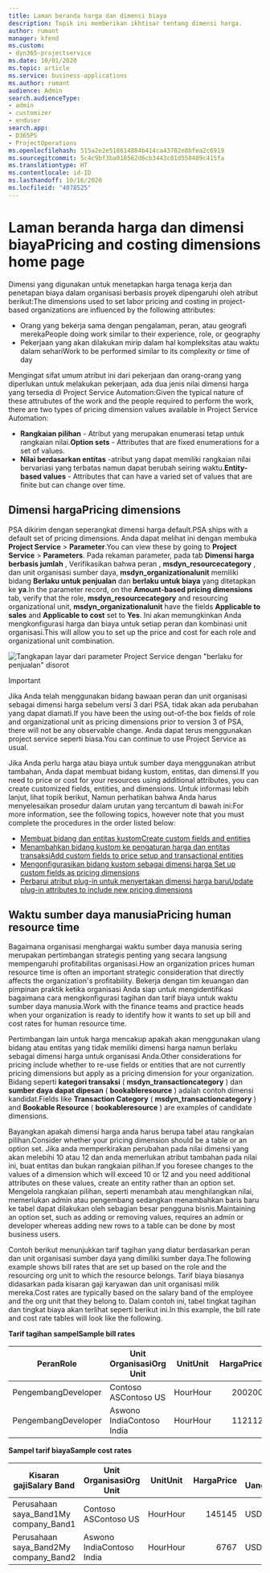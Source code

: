 ```yaml
---
title: Laman beranda harga dan dimensi biaya
description: Topik ini memberikan ikhtisar tentang dimensi harga.
author: rumant
manager: kfend
ms.custom:
- dyn365-projectservice
ms.date: 10/01/2020
ms.topic: article
ms.service: business-applications
ms.author: rumant
audience: Admin
search.audienceType:
- admin
- customizer
- enduser
search.app:
- D365PS
- ProjectOperations
ms.openlocfilehash: 515a2e2e518614884b414ca43702e8bfea2c6919
ms.sourcegitcommit: 5c4c9bf3ba018562d6cb3443c01d550489c415fa
ms.translationtype: HT
ms.contentlocale: id-ID
ms.lasthandoff: 10/16/2020
ms.locfileid: "4078525"
---
```

# <a name="pricing-and-costing-dimensions-home-page"></a><span data-ttu-id="c85ba-103">Laman beranda harga dan dimensi biaya</span><span class="sxs-lookup"><span data-stu-id="c85ba-103">Pricing and costing dimensions home page</span></span>

<span data-ttu-id="c85ba-104">Dimensi yang digunakan untuk menetapkan harga tenaga kerja dan penetapan biaya dalam organisasi berbasis proyek dipengaruhi oleh atribut berikut:</span><span class="sxs-lookup"><span data-stu-id="c85ba-104">The dimensions used to set labor pricing and costing in project-based organizations are influenced by the following attributes:</span></span>

- <span data-ttu-id="c85ba-105">Orang yang bekerja sama dengan pengalaman, peran, atau geografi mereka</span><span class="sxs-lookup"><span data-stu-id="c85ba-105">People doing work similar to their experience, role, or geography</span></span>
- <span data-ttu-id="c85ba-106">Pekerjaan yang akan dilakukan mirip dalam hal kompleksitas atau waktu dalam sehari</span><span class="sxs-lookup"><span data-stu-id="c85ba-106">Work to be performed similar to its complexity or time of day</span></span>

<span data-ttu-id="c85ba-107">Mengingat sifat umum atribut ini dari pekerjaan dan orang-orang yang diperlukan untuk melakukan pekerjaan, ada dua jenis nilai dimensi harga yang tersedia di Project Service Automation:</span><span class="sxs-lookup"><span data-stu-id="c85ba-107">Given the typical nature of these attrubutes of the work and the people required to perform the work, there are two types of pricing dimension values available in Project Service Automation:</span></span> 

- <span data-ttu-id="c85ba-108">**Rangkaian pilihan** - Atribut yang merupakan enumerasi tetap untuk rangkaian nilai.</span><span class="sxs-lookup"><span data-stu-id="c85ba-108">**Option sets** - Attributes that are fixed enumerations for a set of values.</span></span>
- <span data-ttu-id="c85ba-109">**Nilai berdasarkan entitas** -atribut yang dapat memiliki rangkaian nilai bervariasi yang terbatas namun dapat berubah seiring waktu.</span><span class="sxs-lookup"><span data-stu-id="c85ba-109">**Entity-based values** - Attributes that can have a varied set of values that are finite but can change over time.</span></span>

## <a name="pricing-dimensions"></a><span data-ttu-id="c85ba-110">Dimensi harga</span><span class="sxs-lookup"><span data-stu-id="c85ba-110">Pricing dimensions</span></span>

<span data-ttu-id="c85ba-111">PSA dikirim dengan seperangkat dimensi harga default.</span><span class="sxs-lookup"><span data-stu-id="c85ba-111">PSA ships with a default set of pricing dimensions.</span></span> <span data-ttu-id="c85ba-112">Anda dapat melihat ini dengan membuka **Project Service** > **Parameter**.</span><span class="sxs-lookup"><span data-stu-id="c85ba-112">You can view these by going to **Project Service** > **Parameters**.</span></span> <span data-ttu-id="c85ba-113">Pada rekaman parameter, pada tab **Dimensi harga berbasis jumlah** , Verifikasikan bahwa peran , **msdyn_resourcecategory** , dan unit organisasi sumber daya, **msdyn_organizationalunit** memiliki bidang **Berlaku untuk penjualan** dan **berlaku untuk biaya** yang ditetapkan ke **ya**.</span><span class="sxs-lookup"><span data-stu-id="c85ba-113">In the parameter record, on the **Amount-based pricing dimensions** tab, verify that the role, **msdyn_resourcecategory** and resourcing organizational unit, **msdyn_organizationalunit** have the fields **Applicable to sales** and **Applicable to cost** set to **Yes**.</span></span> <span data-ttu-id="c85ba-114">Ini akan memungkinkan Anda mengkonfigurasi harga dan biaya untuk setiap peran dan kombinasi unit organisasi.</span><span class="sxs-lookup"><span data-stu-id="c85ba-114">This will allow you to set up the price and cost for each role and organizational unit combination.</span></span>

![Tangkapan layar dari parameter Project Service dengan "berlaku for penjualan" disorot](media/PS-OOB-parameters.png)

> [!IMPORTANT]
> <span data-ttu-id="c85ba-116">Jika Anda telah menggunakan bidang bawaan peran dan unit organisasi sebagai dimensi harga sebelum versi 3 dari PSA, tidak akan ada perubahan yang dapat diamati.</span><span class="sxs-lookup"><span data-stu-id="c85ba-116">If you have been the using out-of-the box fields of role and organizational unit as pricing dimensions prior to version 3 of PSA, there will not be any observable change.</span></span> <span data-ttu-id="c85ba-117">Anda dapat terus menggunakan project service seperti biasa.</span><span class="sxs-lookup"><span data-stu-id="c85ba-117">You can continue to use Project Service as usual.</span></span> 

<span data-ttu-id="c85ba-118">Jika Anda perlu harga atau biaya untuk sumber daya menggunakan atribut tambahan, Anda dapat membuat bidang kustom, entitas, dan dimensi.</span><span class="sxs-lookup"><span data-stu-id="c85ba-118">If you need to price or cost for your resources using additional attributes, you can create customized fields, entities, and dimensions.</span></span> <span data-ttu-id="c85ba-119">Untuk informasi lebih lanjut, lihat topik berikut, Namun perhatikan bahwa Anda harus menyelesaikan prosedur dalam urutan yang tercantum di bawah ini:</span><span class="sxs-lookup"><span data-stu-id="c85ba-119">For more information, see the following topics, however note that you must complete the procedures in the order listed below:</span></span>

- [<span data-ttu-id="c85ba-120">Membuat bidang dan entitas kustom</span><span class="sxs-lookup"><span data-stu-id="c85ba-120">Create custom fields and entities</span></span>](create-custom-fields-entities.md)
- [<span data-ttu-id="c85ba-121">Menambahkan bidang kustom ke pengaturan harga dan entitas transaksi</span><span class="sxs-lookup"><span data-stu-id="c85ba-121">Add custom fields to price setup and transactional entities</span></span>](field-references.md)
- [<span data-ttu-id="c85ba-122">Mengonfigurasikan bidang kustom sebagai dimensi harga </span><span class="sxs-lookup"><span data-stu-id="c85ba-122">Set up custom fields as pricing dimensions</span></span>](set-up-pricing-dimensions.md)
- [<span data-ttu-id="c85ba-123">Perbarui atribut plug-in untuk menyertakan dimensi harga baru</span><span class="sxs-lookup"><span data-stu-id="c85ba-123">Update plug-in attributes to include new pricing dimensions</span></span>](update-plug-in-attributes.md)

## <a name="pricing-human-resource-time"></a><span data-ttu-id="c85ba-124">Waktu sumber daya manusia</span><span class="sxs-lookup"><span data-stu-id="c85ba-124">Pricing human resource time</span></span>
<span data-ttu-id="c85ba-125">Bagaimana organisasi menghargai waktu sumber daya manusia sering merupakan pertimbangan strategis penting yang secara langsung mempengaruhi profitabilitas organisasi.</span><span class="sxs-lookup"><span data-stu-id="c85ba-125">How an organization prices human resource time is often an important strategic consideration that directly affects the organization's profitability.</span></span> <span data-ttu-id="c85ba-126">Bekerja dengan tim keuangan dan pimpinan praktik ketika organisasi Anda siap untuk mengidentifikasi bagaimana cara mengkonfigurasi tagihan dan tarif biaya untuk waktu sumber daya manusia.</span><span class="sxs-lookup"><span data-stu-id="c85ba-126">Work with the finance teams and practice heads when your organization is ready to identify how it wants to set up bill and cost rates for human resource time.</span></span>

<span data-ttu-id="c85ba-127">Pertimbangan lain untuk harga mencakup apakah akan menggunakan ulang bidang atau entitas yang tidak memiliki dimensi harga namun berlaku sebagai dimensi harga untuk organisasi Anda.</span><span class="sxs-lookup"><span data-stu-id="c85ba-127">Other considerations for pricing include whether to re-use fields or entities that are not currently pricing dimensions but apply as a pricing dimension for your organization.</span></span> <span data-ttu-id="c85ba-128">Bidang seperti **kategori transaksi** ( **msdyn_transactioncategory** ) dan **sumber daya dapat dipesan** ( **bookableresource** ) adalah contoh dimensi kandidat.</span><span class="sxs-lookup"><span data-stu-id="c85ba-128">Fields like **Transaction Category** ( **msdyn_transactioncategory** ) and **Bookable Resource** ( **bookableresource** ) are examples of candidate dimensions.</span></span> 

<span data-ttu-id="c85ba-129">Bayangkan apakah dimensi harga anda harus berupa tabel atau rangkaian pilihan.</span><span class="sxs-lookup"><span data-stu-id="c85ba-129">Consider whether your pricing dimension should be a table or an option set.</span></span> <span data-ttu-id="c85ba-130">Jika anda memperkirakan perubahan pada nilai dimensi yang akan melebihi 10 atau 12 dan anda memerlukan atribut tambahan pada nilai ini, buat entitas dan bukan rangkaian pilihan.</span><span class="sxs-lookup"><span data-stu-id="c85ba-130">If you foresee changes to the values of a dimension which will exceed 10 or 12 and you need additional attributes on these values, create an entity rather than an option set.</span></span> <span data-ttu-id="c85ba-131">Mengelola rangkaian pilihan, seperti menambah atau menghilangkan nilai, memerlukan admin atau pengembang sedangkan menambahkan baris baru ke tabel dapat dilakukan oleh sebagian besar pengguna bisnis.</span><span class="sxs-lookup"><span data-stu-id="c85ba-131">Maintaining an option set, such as adding or removing values, requires an admin or developer whereas adding new rows to a table can be done by most business users.</span></span>

<span data-ttu-id="c85ba-132">Contoh berikut menunjukkan tarif tagihan yang diatur berdasarkan peran dan unit organisasi sumber daya yang dimiliki sumber daya.</span><span class="sxs-lookup"><span data-stu-id="c85ba-132">The following example shows bill rates that are set up based on the role and the resourcing org unit to which the resource belongs.</span></span> <span data-ttu-id="c85ba-133">Tarif biaya biasanya didasarkan pada kisaran gaji karyawan dan unit organisasi milik mereka.</span><span class="sxs-lookup"><span data-stu-id="c85ba-133">Cost rates are typically based on the salary band of the employee and the org unit that they belong to.</span></span> <span data-ttu-id="c85ba-134">Dalam contoh ini, tabel tingkat tagihan dan tingkat biaya akan terlihat seperti berikut ini.</span><span class="sxs-lookup"><span data-stu-id="c85ba-134">In this example, the bill rate and cost rate tables will look like the following.</span></span>

<span data-ttu-id="c85ba-135">**Tarif tagihan sampel**</span><span class="sxs-lookup"><span data-stu-id="c85ba-135">**Sample bill rates**</span></span>

| <span data-ttu-id="c85ba-136">Peran</span><span class="sxs-lookup"><span data-stu-id="c85ba-136">Role</span></span>        | <span data-ttu-id="c85ba-137">Unit Organisasi</span><span class="sxs-lookup"><span data-stu-id="c85ba-137">Org Unit</span></span>    |<span data-ttu-id="c85ba-138">Unit</span><span class="sxs-lookup"><span data-stu-id="c85ba-138">Unit</span></span>      |<span data-ttu-id="c85ba-139">Harga</span><span class="sxs-lookup"><span data-stu-id="c85ba-139">Price</span></span>      |<span data-ttu-id="c85ba-140">Mata Uang</span><span class="sxs-lookup"><span data-stu-id="c85ba-140">Currency</span></span>  |
| ------------|-------------|----------|----------:|----------|
| <span data-ttu-id="c85ba-141">Pengembang</span><span class="sxs-lookup"><span data-stu-id="c85ba-141">Developer</span></span>   | <span data-ttu-id="c85ba-142">Contoso AS</span><span class="sxs-lookup"><span data-stu-id="c85ba-142">Contoso US</span></span>  |<span data-ttu-id="c85ba-143">Hour</span><span class="sxs-lookup"><span data-stu-id="c85ba-143">Hour</span></span> | <span data-ttu-id="c85ba-144">200</span><span class="sxs-lookup"><span data-stu-id="c85ba-144">200</span></span>|<span data-ttu-id="c85ba-145">USD</span><span class="sxs-lookup"><span data-stu-id="c85ba-145">USD</span></span>     |
| <span data-ttu-id="c85ba-146">Pengembang</span><span class="sxs-lookup"><span data-stu-id="c85ba-146">Developer</span></span>   | <span data-ttu-id="c85ba-147">Aswono India</span><span class="sxs-lookup"><span data-stu-id="c85ba-147">Contoso India</span></span> |<span data-ttu-id="c85ba-148">Hour</span><span class="sxs-lookup"><span data-stu-id="c85ba-148">Hour</span></span>|   <span data-ttu-id="c85ba-149">112</span><span class="sxs-lookup"><span data-stu-id="c85ba-149">112</span></span>|<span data-ttu-id="c85ba-150">USD</span><span class="sxs-lookup"><span data-stu-id="c85ba-150">USD</span></span>     |


<span data-ttu-id="c85ba-151">**Sampel tarif biaya**</span><span class="sxs-lookup"><span data-stu-id="c85ba-151">**Sample cost rates**</span></span>

| <span data-ttu-id="c85ba-152">Kisaran gaji</span><span class="sxs-lookup"><span data-stu-id="c85ba-152">Salary Band</span></span>     | <span data-ttu-id="c85ba-153">Unit Organisasi</span><span class="sxs-lookup"><span data-stu-id="c85ba-153">Org Unit</span></span>    |<span data-ttu-id="c85ba-154">Unit</span><span class="sxs-lookup"><span data-stu-id="c85ba-154">Unit</span></span>      |<span data-ttu-id="c85ba-155">Harga</span><span class="sxs-lookup"><span data-stu-id="c85ba-155">Price</span></span>      |<span data-ttu-id="c85ba-156">Mata Uang</span><span class="sxs-lookup"><span data-stu-id="c85ba-156">Currency</span></span>  |
| ----------------|-------------|----------|----------:|----------|
| <span data-ttu-id="c85ba-157">Perusahaan saya_Band1</span><span class="sxs-lookup"><span data-stu-id="c85ba-157">My company_Band1</span></span> | <span data-ttu-id="c85ba-158">Contoso AS</span><span class="sxs-lookup"><span data-stu-id="c85ba-158">Contoso US</span></span>  |<span data-ttu-id="c85ba-159">Hour</span><span class="sxs-lookup"><span data-stu-id="c85ba-159">Hour</span></span> | <span data-ttu-id="c85ba-160">145</span><span class="sxs-lookup"><span data-stu-id="c85ba-160">145</span></span>|<span data-ttu-id="c85ba-161">USD</span><span class="sxs-lookup"><span data-stu-id="c85ba-161">USD</span></span>     |
| <span data-ttu-id="c85ba-162">Perusahaan saya_Band2</span><span class="sxs-lookup"><span data-stu-id="c85ba-162">My company_Band2</span></span> | <span data-ttu-id="c85ba-163">Aswono India</span><span class="sxs-lookup"><span data-stu-id="c85ba-163">Contoso India</span></span> |<span data-ttu-id="c85ba-164">Hour</span><span class="sxs-lookup"><span data-stu-id="c85ba-164">Hour</span></span>|   <span data-ttu-id="c85ba-165">67</span><span class="sxs-lookup"><span data-stu-id="c85ba-165">67</span></span>|<span data-ttu-id="c85ba-166">USD</span><span class="sxs-lookup"><span data-stu-id="c85ba-166">USD</span></span>     |
